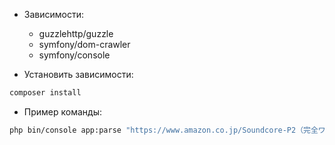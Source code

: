 * Зависимости: 
  * guzzlehttp/guzzle
  * symfony/dom-crawler
  * symfony/console
  
* Установить зависимости: 
```bash
composer install
```

* Пример команды: 
```bash
php bin/console app:parse "https://www.amazon.co.jp/Soundcore-P2（完全ワイヤレスイヤホン-5-0）【IPX7防水規格-cVc8-0ノイズキャンセリング-グラフェン採用ドライバー/dp/B07X9KPBC1/"
```
